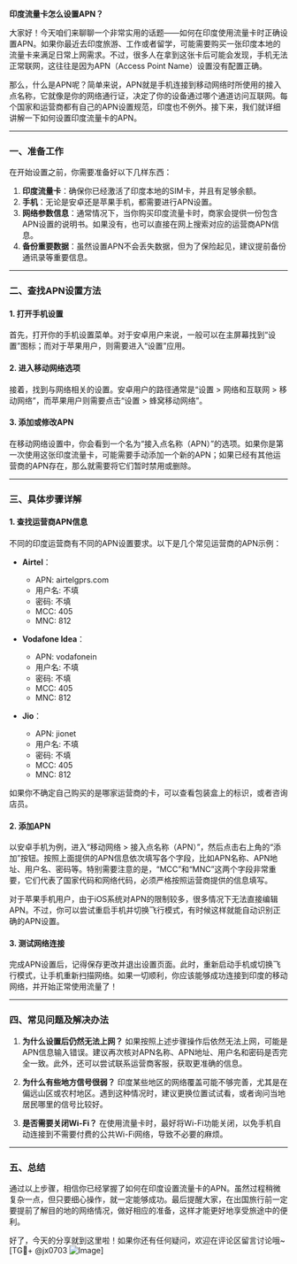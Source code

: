 **印度流量卡怎么设置APN？**

大家好！今天咱们来聊聊一个非常实用的话题——如何在印度使用流量卡时正确设置APN。如果你最近去印度旅游、工作或者留学，可能需要购买一张印度本地的流量卡来满足日常上网需求。不过，很多人在拿到这张卡后可能会发现，手机无法正常联网，这往往是因为APN（Access Point Name）设置没有配置正确。

那么，什么是APN呢？简单来说，APN就是手机连接到移动网络时所使用的接入点名称，它就像是你的网络通行证，决定了你的设备通过哪个通道访问互联网。每个国家和运营商都有自己的APN设置规范，印度也不例外。接下来，我们就详细讲解一下如何设置印度流量卡的APN。

---

### 一、准备工作

在开始设置之前，你需要准备好以下几样东西：

1. **印度流量卡**：确保你已经激活了印度本地的SIM卡，并且有足够余额。
2. **手机**：无论是安卓还是苹果手机，都需要进行APN设置。
3. **网络参数信息**：通常情况下，当你购买印度流量卡时，商家会提供一份包含APN设置的说明书。如果没有，也可以直接在网上搜索对应的运营商APN信息。
4. **备份重要数据**：虽然设置APN不会丢失数据，但为了保险起见，建议提前备份通讯录等重要信息。

---

### 二、查找APN设置方法

#### 1. 打开手机设置
首先，打开你的手机设置菜单。对于安卓用户来说，一般可以在主屏幕找到“设置”图标；而对于苹果用户，则需要进入“设置”应用。

#### 2. 进入移动网络选项
接着，找到与网络相关的设置。安卓用户的路径通常是“设置 > 网络和互联网 > 移动网络”，而苹果用户则需要点击“设置 > 蜂窝移动网络”。

#### 3. 添加或修改APN
在移动网络设置中，你会看到一个名为“接入点名称（APN）”的选项。如果你是第一次使用这张印度流量卡，可能需要手动添加一个新的APN；如果已经有其他运营商的APN存在，那么就需要将它们暂时禁用或删除。

---

### 三、具体步骤详解

#### 1. 查找运营商APN信息
不同的印度运营商有不同的APN设置要求。以下是几个常见运营商的APN示例：

- **Airtel**：
  - APN: airtelgprs.com
  - 用户名: 不填
  - 密码: 不填
  - MCC: 405
  - MNC: 812

- **Vodafone Idea**：
  - APN: vodafonein
  - 用户名: 不填
  - 密码: 不填
  - MCC: 405
  - MNC: 812

- **Jio**：
  - APN: jionet
  - 用户名: 不填
  - 密码: 不填
  - MCC: 405
  - MNC: 812

如果你不确定自己购买的是哪家运营商的卡，可以查看包装盒上的标识，或者咨询店员。

#### 2. 添加APN
以安卓手机为例，进入“移动网络 > 接入点名称（APN）”，然后点击右上角的“添加”按钮。按照上面提供的APN信息依次填写各个字段，比如APN名称、APN地址、用户名、密码等。特别需要注意的是，“MCC”和“MNC”这两个字段非常重要，它们代表了国家代码和网络代码，必须严格按照运营商提供的信息填写。

对于苹果手机用户，由于iOS系统对APN的限制较多，很多情况下无法直接编辑APN。不过，你可以尝试重启手机并切换飞行模式，有时候这样就能自动识别正确的APN设置。

#### 3. 测试网络连接
完成APN设置后，记得保存更改并退出设置页面。此时，重新启动手机或切换飞行模式，让手机重新扫描网络。如果一切顺利，你应该能够成功连接到印度的移动网络，并开始正常使用流量了！

---

### 四、常见问题及解决办法

1. **为什么设置后仍然无法上网？**
   如果按照上述步骤操作后依然无法上网，可能是APN信息输入错误。建议再次核对APN名称、APN地址、用户名和密码是否完全一致。此外，还可以尝试联系运营商客服，获取更准确的信息。

2. **为什么有些地方信号很弱？**
   印度某些地区的网络覆盖可能不够完善，尤其是在偏远山区或农村地区。遇到这种情况时，建议更换位置试试看，或者询问当地居民哪里的信号比较好。

3. **是否需要关闭Wi-Fi？**
   在使用流量卡时，最好将Wi-Fi功能关闭，以免手机自动连接到不需要付费的公共Wi-Fi网络，导致不必要的麻烦。

---

### 五、总结

通过以上步骤，相信你已经掌握了如何在印度设置流量卡的APN。虽然过程稍微复杂一点，但只要细心操作，就一定能够成功。最后提醒大家，在出国旅行前一定要提前了解目的地的网络情况，做好相应的准备，这样才能更好地享受旅途中的便利。

好了，今天的分享就到这里啦！如果你还有任何疑问，欢迎在评论区留言讨论哦~ [TG💪+ @jx0703 ![Image](https://github.com/user-attachments/assets/dbca1d08-cadb-493c-b0ec-ad6f7a83f270)]